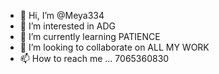 - 👋 Hi, I’m @Meya334
- 👀 I’m interested in ADG
- 🌱 I’m currently learning PATIENCE
- 💞️ I’m looking to collaborate on ALL MY WORK
- 📫 How to reach me ... 7065360830

<!---
Meya334/Meya334 is a ✨ special ✨ repository because its `README.md` (this file) appears on your GitHub profile.
You can click the Preview link to take a look at your changes.
--->
